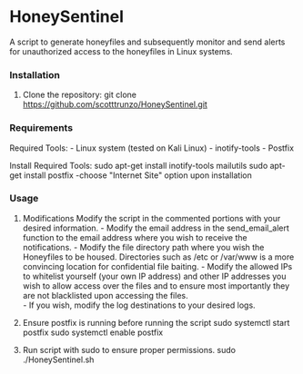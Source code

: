 # HoneySentinel
A script to generate honeyfiles and subsequently monitor and send alerts for unauthorized access to the honeyfiles in Linux systems.

### Installation
1. Clone the repository:
   git clone https://github.com/scotttrunzo/HoneySentinel.git

### Requirements
  Required Tools:
         - Linux system (tested on Kali Linux)
         - inotify-tools
         - Postfix

   Install Required Tools:
     sudo apt-get install inotify-tools mailutils
     sudo apt-get install postfix
               -choose "Internet Site" option upon installation
 
### Usage
1. Modifications
    Modify the script in the commented portions with your desired information.
       - Modify the email address in the send_email_alert function to the email address where you wish to receive the notifications.
       - Modify the file directory path where you wish the Honeyfiles to be housed. Directories such as /etc or /var/www is a more convincing location for confidential file baiting.
       - Modify the allowed IPs to whitelist yourself (your own IP address) and other IP addresses you wish to allow access over the files and to ensure most importantly they are not blacklisted upon accessing the files.  
       - If you wish, modify the log destinations to your desired logs.

2.  Ensure postfix is running before running the script
      sudo systemctl start postfix
      sudo systemctl enable postfix

3. Run script with sudo to ensure proper permissions.
      sudo ./HoneySentinel.sh
